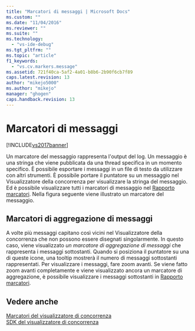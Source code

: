 ```yaml
---
title: "Marcatori di messaggi | Microsoft Docs"
ms.custom: ""
ms.date: "11/04/2016"
ms.reviewer: ""
ms.suite: ""
ms.technology: 
  - "vs-ide-debug"
ms.tgt_pltfrm: ""
ms.topic: "article"
f1_keywords: 
  - "vs.cv.markers.message"
ms.assetid: 721f40ca-5af2-4a01-b8b6-2b90f6cb7f89
caps.latest.revision: 13
author: "mikejo5000"
ms.author: "mikejo"
manager: "ghogen"
caps.handback.revision: 13
---
```

# Marcatori di messaggi
[!INCLUDE[vs2017banner](../code-quality/includes/vs2017banner.md)]

Un marcatore del messaggio rappresenta l'output del log.  Un messaggio è una stringa che viene pubblicata da una thread specifica in un momento specifico.  È possibile esportare i messaggi in un file di testo da utilizzare con altri strumenti.  È possibile portare il puntatore su un messaggio nel Visualizzatore della concorrenza per visualizzare la stringa del messaggio.  Ed è possibile visualizzare tutti i marcatori di messaggio nel [Rapporto marcatori](../profiling/markers-report.md).  Nella figura seguente viene illustrato un marcatore del messaggio.  
  
## Marcatori di aggregazione di messaggi  
 A volte più messaggi capitano così vicini nel Visualizzatore della concorrenza che non possono essere disegnati singolarmente.  In questo caso, viene visualizzato *un marcatore di aggregazione di messaggi* che rappresenta i messaggi sottostanti.  Quando si posiziona il puntatore su una di queste icone, una tooltip mostrerà il numero di messaggi sottostanti rappresentati.  Per visualizzare i messaggi, fare zoom avanti. Se viene fatto zoom avanti completamente e viene visualizzato ancora un marcatore di aggregazione, è possibile visualizzare i messaggi sottostanti in [Rapporto marcatori](../profiling/markers-report.md).  
  
## Vedere anche  
 [Marcatori del visualizzatore di concorrenza](../profiling/concurrency-visualizer-markers.md)   
 [SDK del visualizzatore di concorrenza](../profiling/concurrency-visualizer-sdk.md)